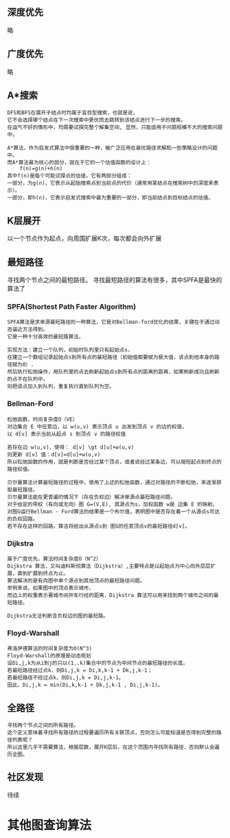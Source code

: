 ## 深度优先
略

## 广度优先
略

## A*搜索
```
DFS和BFS在展开子结点时均属于盲目型搜索，也就是说，
它不会选择哪个结点在下一次搜索中更优而去跳转到该结点进行下一步的搜索。
在运气不好的情形中，均需要试探完整个解集空间, 显然，只能适用于问题规模不大的搜索问题中。

A*算法，作为启发式算法中很重要的一种，被广泛应用在最优路径求解和一些策略设计的问题中。
而A*算法最为核心的部分，就在于它的一个估值函数的设计上：
    f(n)=g(n)+h(n)
其中f(n)是每个可能试探点的估值，它有两部分组成：
一部分，为g(n)，它表示从起始搜索点到当前点的代价（通常用某结点在搜索树中的深度来表示）。
一部分，即h(n)，它表示启发式搜索中最为重要的一部分，即当前结点到目标结点的估值。
```

## K层展开
以一个节点作为起点，向周围扩展K次，每次都会向外扩展

## 最短路径
寻找两个节点之间的最短路径。
寻找最短路径的算法有很多，其中SPFA是最快的算法了

### SPFA(Shortest Path Faster Algorithm)
```
SPFA算法是求单源最短路径的一种算法，它是对Bellman-ford优化的结果，关键在于通过动态逼近方法得到。
它是一种十分高效的最短路算法。

实现方法：建立一个队列，初始时队列里只有起始点s，
在建立一个数组记录起始点s到所有点的最短路径（初始值都要赋为极大值，该点到他本身的路径赋为0）.
然后执行松弛操作，用队列里的点去刷新起始点s到所有点的距离的距离，如果刷新成功且刷新的点不在队列中，
则把该点加入到队列，重复执行直到队列为空。
```

### Bellman-Ford
```
松弛函数，时间复杂度O（VE）
对边集合 E 中任意边，以 w(u,v) 表示顶点 u 出发到顶点 v 的边的权值，
以 d[v] 表示当前从起点 s 到顶点 v 的路径权值

若存在边 w(u,v)，使得： d[v] \gt d[u]+w(u,v)
则更新 d[v] 值：d[v]=d[u]+w(u,v)
所以松弛函数的作用，就是判断是否经过某个顶点，或者说经过某条边，可以缩短起点到终点的路径权值。
```

```
贝尔曼算法计算最短路径的过程中，使用了上述的松弛函数，通过对路径的不断松弛，来逐渐获取最短路径。
贝尔曼算法能在更普遍的情况下（存在负权边）解决单源点最短路径问题。
对于给定的带权（有向或无向）图 G=(V,E), 其源点为s，加权函数 w是 边集 E 的映射。
对图G运行Bellman - Ford算法的结果是一个布尔值，表明图中是否存在着一个从源点s可达的负权回路。
若不存在这样的回路，算法将给出从源点s到 图G的任意顶点v的最短路径d[v]。
```

### Dijkstra
```
属于广度优先，算法时间复杂度O（N^2）
Dijkstra 算法，又叫迪科斯彻算法（Dijkstra）,主要特点是以起始点为中心向外层层扩展，直到扩展到终点为止。
算法解决的是有向图中单个源点到其他顶点的最短路径问题。
举例来说，如果图中的顶点表示城市，
而边上的权重表示著城市间开车行经的距离，Dijkstra 算法可以用来找到两个城市之间的最短路径。

Dijkstra无法判断含负权边的图的最短路。
```

### Floyd-Warshall
```
弗洛伊德算法的时间复杂度为O(N^3)
Floyd-Warshall的原理是动态规划
设Di,j,k为从i到j的只以(1..k)集合中的节点为中间节点的最短路径的长度。
若最短路径经过点k，则Di,j,k = Di,k,k-1 + Dk,j,k-1；
若最短路径不经过点k，则Di,j,k = Di,j,k-1。
因此，Di,j,k = min(Di,k,k-1 + Dk,j,k-1 , Di,j,k-1)。
```

## 全路径
```
寻找两个节点之间的所有路径。
这个定义意味着寻找所有路径的过程要遍历所有关联顶点，否则怎么可能知道是否得到完整的路径列表呢？
所以这里几乎不需要算法，根据层数，展开K层后，在这个范围内寻找所有路径，否则默认会遍历全图。
```

## 社区发现
待续


# 其他图查询算法




